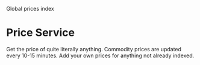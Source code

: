 Global prices index

# Price Service

Get the price of quite literally anything. Commodity prices are updated every 10-15 minutes. Add your own prices 
for anything not already indexed.

